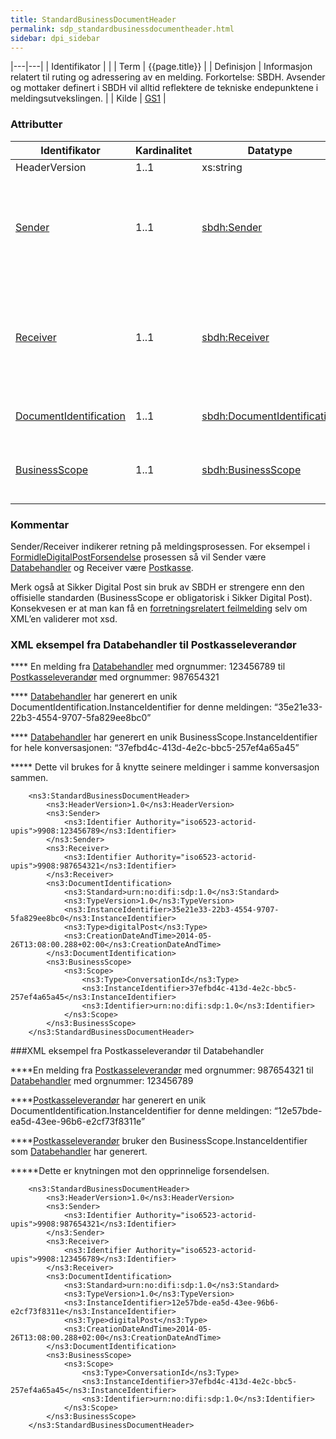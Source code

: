 ```yaml
---
title: StandardBusinessDocumentHeader  
permalink: sdp_standardbusinessdocumentheader.html
sidebar: dpi_sidebar
---
```


|---|---|
| Identifikator | |
| Term          | {{page.title}} |
| Definisjon    | Informasjon relatert til ruting og adressering av en melding. Forkortelse: SBDH. Avsender og mottaker definert i SBDH vil alltid reflektere de tekniske endepunktene i meldingsutvekslingen. |
| Kilde         | [GS1](http://www.gs1.org) |

### Attributter

| Identifikator                                    | Kardinalitet | Datatype                                              | Kommentar                                                                                                                                                                                   |
| ------------------------------------------------ | ------------ | ----------------------------------------------------- | ------------------------------------------------------------------------------------------------------------------------------------------------------------------------------------------- |
| HeaderVersion                                    | 1..1         | xs:string                                             | “1.0”                                                                                                                                                                                       |
| [Sender](sdp_sender.html)                                 | 1..1         | [sbdh:Sender](sdp_sender.html)                                 | Identifikator (organisasjonsnummer) til virksomheten som initierer (er avsender) i meldingsprosessen. Alle kvitteringer skal addresseres til denne parten som mottaker                      |
| [Receiver](Receiver.md)                             | 1..1         | [sbdh:Receiver](Receiver.md)                             | Identifikator (organisasjonsnummer) til virksomheten som er sluttmottaker i meldingsprosessen. Ved initiell sending av melding vil dette alltid være en postboks eller utskriftsleverandør. |
| [DocumentIdentification](DocumentIdentification.md) | 1..1         | [sbdh:DocumentIdentification](DocumentIdentification.md) | Unik identifikator for meldingen, generert av Avsender                                                                                                                                      |
| [BusinessScope](BusinessScope.md)                   | 1..1         | [sbdh:BusinessScope](BusinessScope.md)                   | Unik identifikator for konversasjonen, knytter meldinger og tilhørende kvitteringer sammen                                                                                                  |

### Kommentar

Sender/Receiver indikerer retning på meldingsprosessen. For eksempel i [FormidleDigitalPostForsendelse](sdp_formidledigitalpostforsendelse.html)
prosessen så vil Sender være [Databehandler](sdp_aktorer.html#roller) og Receiver være [Postkasse](felleslosninger/sdp_aktorer.html#roller).

Merk også at Sikker Digital Post sin bruk av SBDH er strengere enn den offisielle standarden (BusinessScope er obligatorisk i Sikker Digital Post). Konsekvesen er at man kan få en [forretningsrelatert feilmelding](sdp_forretningsfeil.html) selv om XML’en validerer mot xsd.

### XML eksempel fra Databehandler til Postkasseleverandør

**** En melding fra [Databehandler](sdp_aktorer.html#rollerl) med orgnummer: 123456789
til [Postkasseleverandør](sdp_aktorer.html) med orgnummer: 987654321

**** [Databehandler](sdp_aktorer.html#roller) har generert en unik
DocumentIdentification.InstanceIdentifier for denne meldingen:
“35e21e33-22b3-4554-9707-5fa829ee8bc0”

**** [Databehandler](hsdp_aktorer.html#roller) har generert en unik
BusinessScope.InstanceIdentifier for hele konversasjonen:
“37efbd4c-413d-4e2c-bbc5-257ef4a65a45”

****\* Dette vil brukes for å knytte seinere meldinger i samme
konversasjon sammen.

``` brush: xml; toolbar: false
    <ns3:StandardBusinessDocumentHeader>
        <ns3:HeaderVersion>1.0</ns3:HeaderVersion>
        <ns3:Sender>
            <ns3:Identifier Authority="iso6523-actorid-upis">9908:123456789</ns3:Identifier>
        </ns3:Sender>
        <ns3:Receiver>
            <ns3:Identifier Authority="iso6523-actorid-upis">9908:987654321</ns3:Identifier>
        </ns3:Receiver>
        <ns3:DocumentIdentification>
            <ns3:Standard>urn:no:difi:sdp:1.0</ns3:Standard>
            <ns3:TypeVersion>1.0</ns3:TypeVersion>
            <ns3:InstanceIdentifier>35e21e33-22b3-4554-9707-5fa829ee8bc0</ns3:InstanceIdentifier>
            <ns3:Type>digitalPost</ns3:Type>
            <ns3:CreationDateAndTime>2014-05-26T13:08:00.288+02:00</ns3:CreationDateAndTime>
        </ns3:DocumentIdentification>
        <ns3:BusinessScope>
            <ns3:Scope>
                <ns3:Type>ConversationId</ns3:Type>
                <ns3:InstanceIdentifier>37efbd4c-413d-4e2c-bbc5-257ef4a65a45</ns3:InstanceIdentifier> 
                <ns3:Identifier>urn:no:difi:sdp:1.0</ns3:Identifier>
            </ns3:Scope>
        </ns3:BusinessScope>
    </ns3:StandardBusinessDocumentHeader>
```

###XML eksempel fra Postkasseleverandør til Databehandler

****En melding fra [Postkasseleverandør](../Aktorer.md) med orgnummer:
987654321 til [Databehandler](sdp_aktorer.html) med orgnummer: 123456789

****[Postkasseleverandør](sdp_aktorer.html) har generert en unik
DocumentIdentification.InstanceIdentifier for denne meldingen:
“12e57bde-ea5d-43ee-96b6-e2cf73f8311e”

****[Postkasseleverandør](sdp_aktorer.html) bruker den
BusinessScope.InstanceIdentifier som [Databehandler](sdp_aktorer.html) har
generert.

****\*Dette er knytningen mot den opprinnelige forsendelsen.

``` brush: xml; toolbar: false
    <ns3:StandardBusinessDocumentHeader>
        <ns3:HeaderVersion>1.0</ns3:HeaderVersion>
        <ns3:Sender>
            <ns3:Identifier Authority="iso6523-actorid-upis">9908:987654321</ns3:Identifier>
        </ns3:Sender>
        <ns3:Receiver>
            <ns3:Identifier Authority="iso6523-actorid-upis">9908:123456789</ns3:Identifier>
        </ns3:Receiver>
        <ns3:DocumentIdentification>
            <ns3:Standard>urn:no:difi:sdp:1.0</ns3:Standard>
            <ns3:TypeVersion>1.0</ns3:TypeVersion>
            <ns3:InstanceIdentifier>12e57bde-ea5d-43ee-96b6-e2cf73f8311e</ns3:InstanceIdentifier>
            <ns3:Type>digitalPost</ns3:Type>
            <ns3:CreationDateAndTime>2014-05-26T13:08:00.288+02:00</ns3:CreationDateAndTime>
        </ns3:DocumentIdentification>
        <ns3:BusinessScope>
            <ns3:Scope>
                <ns3:Type>ConversationId</ns3:Type>
                <ns3:InstanceIdentifier>37efbd4c-413d-4e2c-bbc5-257ef4a65a45</ns3:InstanceIdentifier> 
                <ns3:Identifier>urn:no:difi:sdp:1.0</ns3:Identifier>
            </ns3:Scope>
        </ns3:BusinessScope>
    </ns3:StandardBusinessDocumentHeader>
```
